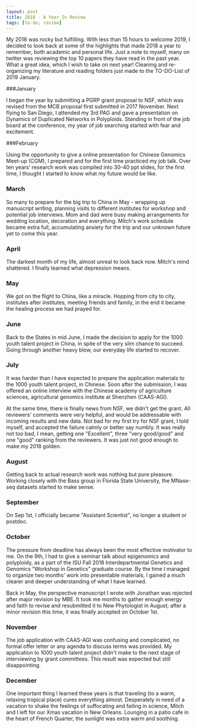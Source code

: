 ```yaml
---
layout: post
title: 2018 - A Year In Review 
tags: [to-do; review]
---
```


My 2018 was rocky but fulfilling. With less than 15 hours to welcome 2019, I decided to look back at some of the highlights that made 2018 a year to remember, both academic and personal life. Just a note to myself, many on twitter was reviewing the top 10 papers they have read in the past year. What a great idea, which I wish to take on next year! Cleaning and re-organizing my literature and reading folders just made to the TO-DO-List of 2019 January. 

###January

I began the year by submitting a PGRP grant proposal to NSF, which was revised from the MCB proposal first submitted in 2017 November. Next flying to San Diego, I attended my 3rd PAG and gave a presentation on Dynamics of Duplicated Networks in Polyploids. Standing in front of the job board at the conference, my year of job searching started with fear and excitement.

###February

Using the opportunity to give a online presentation for Chinese Genomics Meet-up (CGM), I prepared and for the first time practiced my job talk. Over ten years' research work was compiled into 30-40 ppt slides, for the first time, I thought I started to know what my future would be like. 

### March

So many to prepare for the big trip to China in May - wrapping up manuscript writing, planning visits to different institutes for workshop and potential job interviews. Mom and dad were busy making arrangements for wedding location, decoration and everything. Mitch's work schedule became extra full, accumulating anxiety for the trip and our unknown future yet to come this year.   

### April

The darkest month of my life, almost unreal to look back now. Mitch's mind shattered. I finally learned what depression means.

### May

We got on the flight to China, like a miracle. Hopping from city to city, institutes after institutes, meeting friends and family, in the end it became the healing process we had prayed for. 

### June

Back to the States in mid June, I made the decision to apply for the 1000 youth talent project in China, in spite of the very slim chance to succeed. Going through another heavy blow, our everyday life started to recover.

### July

It was harder than I have expected to prepare the application materials to the 1000 youth talent project, in Chinese. Soon after the submission, I was offered an online interview with the Chinese academy of agriculture sciences, agricultural genomics institute at Shenzhen (CAAS-AGI).

At the same time, there is finally news from NSF, we didn't get the grant. All reviewers' comments were very helpful, and would be addressable with incoming results and new data. Not bad for my first try for NSF grant, I told myself, and accepted the failure calmly or better say numbly. It was really not too bad, I mean, getting one "Excellent", three "very good/good" and one "good" ranking from the reviewers. It was just not good enough to make my 2018 golden.

### August

Getting back to actual research work was nothing but pure pleasure. Working closely with the Bass group in Florida State University, the MNase-seq datasets started to make sense.

### September

On Sep 1st, I officially became "Assistant Scientist", no longer a student or postdoc. 

### October

The pressure from deadline has always been the most effective motivator to me. On the 9th, I had to give a seminar talk about epigenomics and polyploidy, as a part of the ISU Fall 2018 Interdepartmental Genetics and Genomics “Workshop in Genetics” graduate course. By the time I managed to organize two months' work into presentable materials, I gained a much clearer and deeper understanding of what I have learned.

Back in May, the perspective manuscript I wrote with Jonathan was rejected after major revision by MBE. It took me months to gather enough energy and faith to revise and resubmitted it to New Phytologist in August; after a minor revision this time, it was finally accepted on October 1st. 

### November

The job application with CAAS-AGI was confusing and complicated, no formal offer letter or any agenda to discuss terms was provided. My application to 1000 youth talent project didn't make to the next stage of interviewing by grant committees. This result was expected but still disappointing. 

### December

One important thing I learned these years is that traveling (to a warm, relaxing tropical place) cures everything almost. Desperately in need of a vacation to shake the feelings of suffocating and failing in science, Mitch and I left for our Xmas vacation in New Orleans. Lounging in a patio cafe in the heart of French Quarter, the sunlight was extra warm and soothing. 